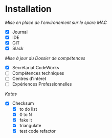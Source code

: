 # Installation

*Mise en place de l'environement sur le spare MAC*

- [x] Journal
- [x] IDE
- [x] GIT
- [X] Slack

*Mise à jour du Dossier de compétences*
- [X] Secrétariat CodeWorks
- [ ] Compétences techniques
- [ ] Centres d'intéret
- [ ] Expériences Professionnelles

*Katas*

- [X] Checksum
  - [X] to do list
  - [X] 0 to N
  - [X] fake it
  - [X] triangulate
  - [X] test code refactor
